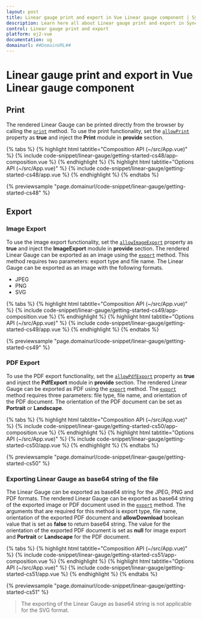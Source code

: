 ```yaml
---
layout: post
title: Linear gauge print and export in Vue Linear gauge component | Syncfusion
description: Learn here all about Linear gauge print and export in Syncfusion Vue Linear gauge component of Syncfusion Essential JS 2 and more.
control: Linear gauge print and export 
platform: ej2-vue
documentation: ug
domainurl: ##DomainURL##
---
```


# Linear gauge print and export in Vue Linear gauge component

## Print

The rendered Linear Gauge can be printed directly from the browser by calling the [`print`](https://ej2.syncfusion.com/vue/documentation/api/linear-gauge/#print) method. To use the print functionality, set the [`allowPrint`](https://ej2.syncfusion.com/vue/documentation/api/linear-gauge/#allowprint) property as **true** and inject the **Print** module in **provide** section.

{% tabs %}
{% highlight html tabtitle="Composition API (~/src/App.vue)" %}
{% include code-snippet/linear-gauge/getting-started-cs48/app-composition.vue %}
{% endhighlight %}
{% highlight html tabtitle="Options API (~/src/App.vue)" %}
{% include code-snippet/linear-gauge/getting-started-cs48/app.vue %}
{% endhighlight %}
{% endtabs %}
        
{% previewsample "page.domainurl/code-snippet/linear-gauge/getting-started-cs48" %}

## Export

### Image Export

To use the image export functionality, set the [`allowImageExport`](https://ej2.syncfusion.com/vue/documentation/api/linear-gauge/#allowimageexport) property as **true** and inject the **ImageExport** module in **provide** section. The rendered Linear Gauge can be exported as an image using the [`export`](https://ej2.syncfusion.com/vue/documentation/api/linear-gauge/#export) method. This method requires two parameters: export type and file name. The Linear Gauge can be exported as an image with the following formats.

* JPEG
* PNG
* SVG

{% tabs %}
{% highlight html tabtitle="Composition API (~/src/App.vue)" %}
{% include code-snippet/linear-gauge/getting-started-cs49/app-composition.vue %}
{% endhighlight %}
{% highlight html tabtitle="Options API (~/src/App.vue)" %}
{% include code-snippet/linear-gauge/getting-started-cs49/app.vue %}
{% endhighlight %}
{% endtabs %}
        
{% previewsample "page.domainurl/code-snippet/linear-gauge/getting-started-cs49" %}

### PDF Export

To use the PDF export functionality, set the [`allowPdfExport`](https://ej2.syncfusion.com/vue/documentation/api/linear-gauge/#allowpdfexport) property as **true** and inject the **PdfExport** module in **provide** section. The rendered Linear Gauge can be exported as PDF using the [`export`](https://ej2.syncfusion.com/vue/documentation/api/linear-gauge/#export) method. The [`export`](https://ej2.syncfusion.com/vue/documentation/api/linear-gauge/#export) method requires three parameters: file type, file name, and orientation of the PDF document. The orientation of the PDF document can be set as **Portrait** or **Landscape**.

{% tabs %}
{% highlight html tabtitle="Composition API (~/src/App.vue)" %}
{% include code-snippet/linear-gauge/getting-started-cs50/app-composition.vue %}
{% endhighlight %}
{% highlight html tabtitle="Options API (~/src/App.vue)" %}
{% include code-snippet/linear-gauge/getting-started-cs50/app.vue %}
{% endhighlight %}
{% endtabs %}
        
{% previewsample "page.domainurl/code-snippet/linear-gauge/getting-started-cs50" %}

### Exporting Linear Gauge as base64 string of the file

The Linear Gauge can be exported as base64 string for the JPEG, PNG and PDF formats. The rendered Linear Gauge can be exported as base64 string of the exported image or PDF document used in the [`export`](https://ej2.syncfusion.com/vue/documentation/api/linear-gauge/#export) method. The arguments that are required for this method is export type, file name, orientation of the exported PDF document and **allowDownload** boolean value that is set as **false** to return base64 string. The value for the orientation of the exported PDF document is set as **null** for image export and **Portrait** or **Landscape** for the PDF document.

{% tabs %}
{% highlight html tabtitle="Composition API (~/src/App.vue)" %}
{% include code-snippet/linear-gauge/getting-started-cs51/app-composition.vue %}
{% endhighlight %}
{% highlight html tabtitle="Options API (~/src/App.vue)" %}
{% include code-snippet/linear-gauge/getting-started-cs51/app.vue %}
{% endhighlight %}
{% endtabs %}
        
{% previewsample "page.domainurl/code-snippet/linear-gauge/getting-started-cs51" %}

>The exporting of the Linear Gauge as base64 string is not applicable for the SVG format.